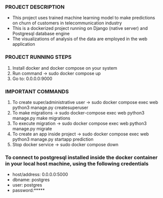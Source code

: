 ### PROJECT DESCRIPTION

- This project uses trained machine learning model to make predictions on churn of customers in telecommunication industry
- This is a dockerized project running on Django (native server) and Postgresql database engine
- The visualizations of analysis of the data are employed in the web application

### PROJECT RUNNING STEPS

1) Install docker and docker compose on your system
2) Run command -> sudo docker compose up
3) Go to: 0.0.0.0:9000

### IMPORTANT COMMANDS

1) To create super/administrative user -> sudo docker compose exec web  python3 manage.py createsuperuser
2) To make migrations -> sudo docker-compose exec web python3 manage.py make migrations
3) To execute migration -> sudo docker compose exec web python3 manage.py migrate
4) To create an app inside project -> sudo docker compose exec web python3 manage.py startapp prediction
3) Stop docker service -> sudo docker compose down

### To connect to postgresql installed inside the docker container in your local host machine, using the following credentials
- host/address: 0.0.0.0:5000
- dbname: postgres
- user: postgres
- password:*****
